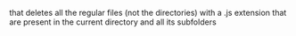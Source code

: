 that deletes all the regular files (not the directories) with a .js extension that are present in the current directory and all its subfolders
